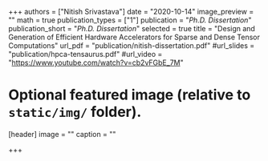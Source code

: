 +++
authors = ["Nitish Srivastava"]
date = "2020-10-14"
image_preview = ""
math = true
publication_types = ["1"]
publication = "*Ph.D. Dissertation*"
publication_short = "*Ph.D. Dissertation*"
selected = true
title = "Design and Generation of Efficient Hardware Accelerators for Sparse and Dense Tensor Computations"
url_pdf = "publication/nitish-dissertation.pdf"
#url_slides = "publication/hpca-tensaurus.pdf"
#url_video = "https://www.youtube.com/watch?v=cb2vFGbE_7M"

# Optional featured image (relative to `static/img/` folder).
[header]
  image = ""
  caption = ""

+++
